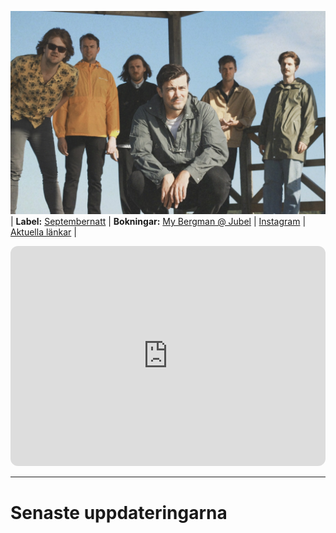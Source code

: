 ![Division 7 summer 2023](IMG_0860.JPG)
| **Label:** [Septembernatt](https://www.septembernatt.se) | **Bokningar:** [My Bergman @ Jubel](https://jubel.se/artists/division-7) | [Instagram](https://www.instagram.com/division7band/) | [Aktuella länkar](https://linktr.ee/division7band) | 

<iframe style="border-radius:12px" src="https://open.spotify.com/embed/artist/3z6F8NIRs126ddMywopmfP?utm_source=generator&theme=0" width="100%" height="352" frameBorder="0" allowfullscreen="" allow="autoplay; clipboard-write; encrypted-media; fullscreen; picture-in-picture" loading="lazy"></iframe>

---

# Senaste uppdateringarna
